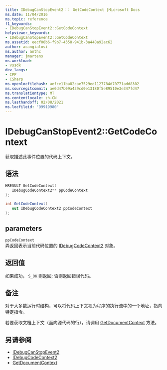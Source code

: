 ```yaml
---
title: IDebugCanStopEvent2：： GetCodeContext |Microsoft Docs
ms.date: 11/04/2016
ms.topic: reference
f1_keywords:
- IDebugCanStopEvent2::GetCodeContext
helpviewer_keywords:
- IDebugCanStopEvent2::GetCodeContext
ms.assetid: eecf08b6-f9b7-4358-941b-3a448a92ac62
author: acangialosi
ms.author: anthc
manager: jmartens
ms.workload:
- vssdk
dev_langs:
- CPP
- CSharp
ms.openlocfilehash: aefce11ba82cae7529ed1127784d70771add8302
ms.sourcegitcommit: ae6d47b09a439cd0e13180f5e89510e3e347fd47
ms.translationtype: MT
ms.contentlocale: zh-CN
ms.lasthandoff: 02/08/2021
ms.locfileid: "99919980"
---
```

# <a name="idebugcanstopevent2getcodecontext"></a>IDebugCanStopEvent2::GetCodeContext
获取描述此事件位置的代码上下文。

## <a name="syntax"></a>语法

```cpp
HRESULT GetCodeContext( 
   IDebugCodeContext2** ppCodeContext
);
```

```csharp
int GetCodeContext( 
   out IDebugCodeContext2 ppCodeContext
);
```

## <a name="parameters"></a>parameters
`ppCodeContext`\
弄返回表示当前代码位置的 [IDebugCodeContext2](../../../extensibility/debugger/reference/idebugcodecontext2.md) 对象。

## <a name="return-value"></a>返回值
 如果成功， `S_OK` 则返回; 否则返回错误代码。

## <a name="remarks"></a>备注
 对于大多数运行时结构，可以将代码上下文视为程序的执行流中的一个地址，指向特定指令。

 若要获取文档上下文（面向源代码的行），请调用 [GetDocumentContext](../../../extensibility/debugger/reference/idebugcanstopevent2-getdocumentcontext.md) 方法。

## <a name="see-also"></a>另请参阅
- [IDebugCanStopEvent2](../../../extensibility/debugger/reference/idebugcanstopevent2.md)
- [IDebugCodeContext2](../../../extensibility/debugger/reference/idebugcodecontext2.md)
- [GetDocumentContext](../../../extensibility/debugger/reference/idebugcanstopevent2-getdocumentcontext.md)
